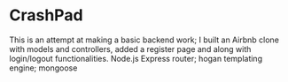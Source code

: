 # CrashPad
This is an attempt at making a basic backend work; I built an Airbnb clone with models and controllers, added a register page and along with login/logout functionalities. 
Node.js
Express router;
hogan templating engine; 
mongoose

